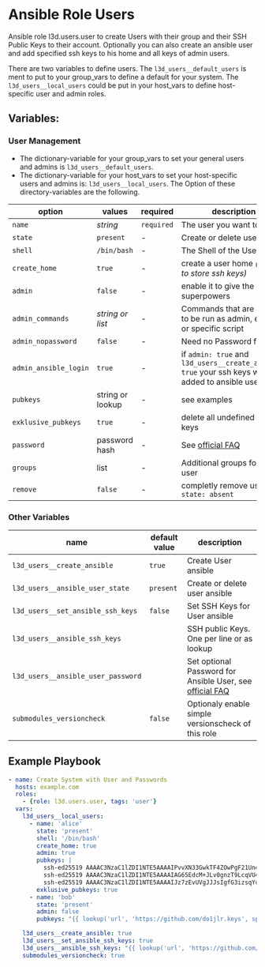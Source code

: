  Ansible Role Users
====================

Ansible role l3d.users.user to create Users with their group and their SSH Public Keys to their account.
Optionally you can also create an ansible user and add specified ssh keys to his home and all keys of admin users.

There are two variables to define users. The ``l3d_users__default_users`` is ment to put to your group_vars to define a default for your system. The ``l3d_users__local_users`` could be put in your host_vars to define host-specific user and admin roles.

 Variables:
-----------

### User Management

+ The dictionary-variable for your group_vars to set your general users and admins is ``l3d_users__default_users``.
+ The dictionary-variable for your host_vars to set your host-specific users and admins is: ``l3d_users__local_users``.
The Option of these directory-variables are the following.

| option | values | required | description |
| ------ | ------ | --- | --- |
| ``name``   | *string* | ``required`` | The user you want to create |
| ``state``  | ``present`` | - | Create or delete user |
| ``shell`` | ``/bin/bash`` | - | The Shell of the User |
| ``create_home`` | ``true`` | - | create a user home *(needed to store ssh keys)* |
| ``admin`` | ``false`` | - | enable it to give the user superpowers |
| ``admin_commands`` | *string or list* | - | Commands that are allows to be run as admin, eg. 'ALL' or specific script |
| ``admin_nopassword`` | ``false`` | - | Need no Password for sudo |
| ``admin_ansible_login`` | ``true`` | - | if ``admin: true`` and ``l3d_users__create_ansible: true`` your ssh keys will be added to ansible user |
| ``pubkeys`` | string or lookup | - | see examples |
| ``exklusive_pubkeys`` | ``true`` | - | delete all undefined ssh keys |
| ``password`` | password hash | - | See [official FAQ](https://docs.ansible.com/ansible/latest/reference_appendices/faq.html#how-do-i-generate-encrypted-passwords-for-the-user-module) |
| ``groups`` | list | - | Additional groups for your user |
| ``remove`` | ``false`` | - | completly remove user if ``state: absent`` |

### Other Variables

| name | default value | description |
| ---  | --- | --- |
| ``l3d_users__create_ansible`` | ``true`` | Create User ansible |
| ``l3d_users__ansible_user_state`` | ``present`` | Create or delete user ansible |
| ``l3d_users__set_ansible_ssh_keys`` | ``false`` | Set SSH Keys for User ansible |
| ``l3d_users__ansible_ssh_keys`` | | SSH public Keys. One per line or as lookup |
| ``l3d_users__ansible_user_password`` | | Set optional Password for Ansible User, see [official FAQ](https://docs.ansible.com/ansible/latest/reference_appendices/faq.html#how-do-i-generate-encrypted-passwords-for-the-user-module) |
| ``submodules_versioncheck`` | ``false`` | Optionaly enable simple versionscheck of this role |

 Example Playbook
-----------------
```yaml
- name: Create System with User and Passwords
  hosts: example.com
  roles:
    - {role: l3d.users.user, tags: 'user'}
  vars:
    l3d_users__local_users:
      - name: 'alice'
        state: 'present'
        shell: '/bin/bash'
        create_home: true
        admin: true
        pubkeys: |
          ssh-ed25519 AAAAC3NzaC1lZDI1NTE5AAAAIPvvXN33GwkTF4ZOwPgF21Un4R2z9hWUuQt1qIfzQyhC
          ssh-ed25519 AAAAC3NzaC1lZDI1NTE5AAAAIAG65EdcM+JLv0gnzT9LcqVU47Pkw0SqiIg7XipXENi8
          ssh-ed25519 AAAAC3NzaC1lZDI1NTE5AAAAIJz7zEvUVgJJJsIgfG3izsqYcM22IaKz4jGVUbNRL2PX
        exklusive_pubkeys: true
      - name: 'bob'
        state: 'present'
        admin: false
        pubkeys: "{{ lookup('url', 'https://github.com/do1jlr.keys', split_lines=False) }}"

    l3d_users__create_ansible: true
    l3d_users__set_ansible_ssh_keys: true
    l3d_users__ansible_ssh_keys: "{{ lookup('url', 'https://github.com/do1jlr.keys', split_lines=False) }}"
    submodules_versioncheck: true
```
